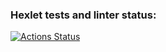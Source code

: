 ### Hexlet tests and linter status:
[![Actions Status](https://github.com/Antesser/python-project-lvl1/workflows/hexlet-check/badge.svg)](https://github.com/Antesser/python-project-lvl1/actions)